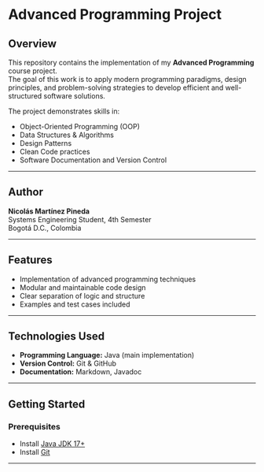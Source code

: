 # Advanced Programming Project

## Overview
This repository contains the implementation of my **Advanced Programming** course project.  
The goal of this work is to apply modern programming paradigms, design principles, and problem-solving strategies to develop efficient and well-structured software solutions.

The project demonstrates skills in:
- Object-Oriented Programming (OOP)
- Data Structures & Algorithms
- Design Patterns
- Clean Code practices
- Software Documentation and Version Control

---

## Author
**Nicolás Martínez Pineda**  
Systems Engineering Student, 4th Semester  
Bogotá D.C., Colombia  

---

## Features
- Implementation of advanced programming techniques  
- Modular and maintainable code design  
- Clear separation of logic and structure  
- Examples and test cases included  

---

## Technologies Used
- **Programming Language:** Java (main implementation)  
- **Version Control:** Git & GitHub  
- **Documentation:** Markdown, Javadoc  

---

## Getting Started

### Prerequisites
- Install [Java JDK 17+](https://www.oracle.com/java/technologies/javase/jdk17-archive-downloads.html)  
- Install [Git](https://git-scm.com/)

---
